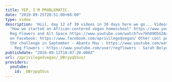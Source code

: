 ```yaml
---
title: YEP, I'M PROBLEMATIC.
date: "2019-09-25T20:51:00+08:00"
type: video
description: 'Hiii, day 12 of 30 videos in 30 days here we go... Videos mentioned:
  "How we started an African-centered vegan homeschool" https://www.youtube.com/watch?v=rqaNJXUDQEw
  Reg Flowers and Alt Space https://www.youtube.com/watch?v=7khO9O5G3A4 Follow me
  on Facebook: https://www.facebook.com/aprivilegedvegan/ Other cool people doing
  the challenge in September - Abantu May : https://www.youtube.com/watch?v=Q2pFlIf5jT8
  - Reg Flowers : https://www.youtube.com/user/regflowers - Sarah Belyea: https://www.youtube.com/channel/UCjPYYLk3lIV4KXSh7wKireQ'
publishdate: "2016-09-12T18:07:20.000Z"
url: /aprivilegedvegan/_DBrypq5Sus/
providers:
  youtube:
    id: _DBrypq5Sus
---
```

